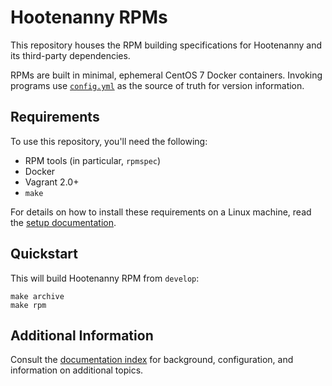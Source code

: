 # Hootenanny RPMs

This repository houses the RPM building specifications for Hootenanny and its
third-party dependencies.

RPMs are built in minimal, ephemeral CentOS 7 Docker containers.  Invoking programs
use [`config.yml`](./docs/config.md) as the source of truth for version information.

## Requirements

To use this repository, you'll need the following:

* RPM tools (in particular, `rpmspec`)
* Docker
* Vagrant 2.0+
* `make`

For details on how to install these requirements on a Linux machine, read the [setup documentation](./docs/setup.md).

## Quickstart

This will build Hootenanny RPM from `develop`:

```
make archive
make rpm
```

## Additional Information

Consult the [documentation index](./docs) for background, configuration, and
information on additional topics.
